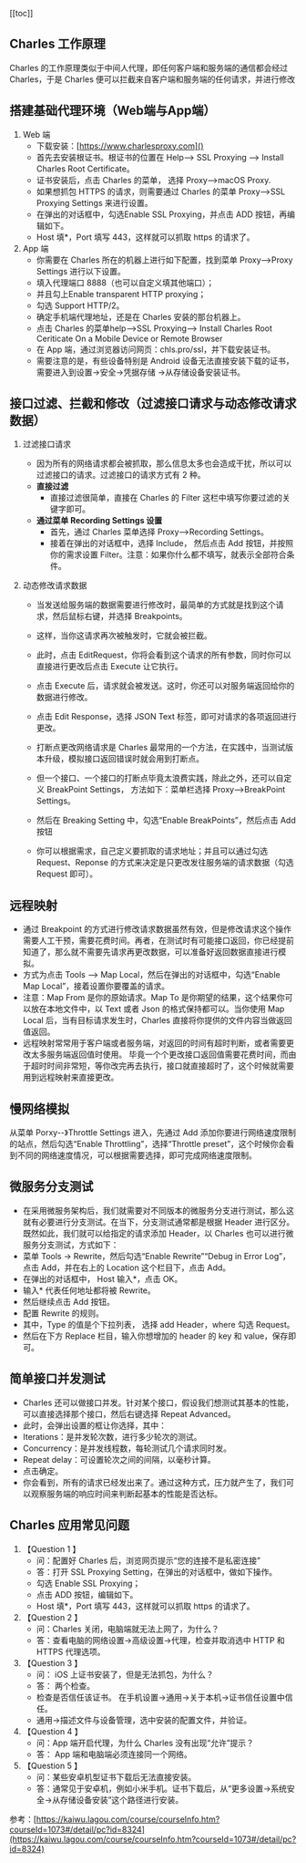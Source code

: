 [[toc]]
## Charles 工作原理
Charles 的工作原理类似于中间人代理，即任何客户端和服务端的通信都会经过 Charles，于是 Charles 便可以拦截来自客户端和服务端的任何请求，并进行修改
## 搭建基础代理环境（Web端与App端）
1. Web 端
	- 下载安装：[https://www.charlesproxy.com]()
	- 首先去安装根证书。根证书的位置在 Help--> SSL Proxying --> Install Charles Root Certificate。
	- 证书安装后，点击 Charles 的菜单， 选择 Proxy-->macOS Proxy.
	- 如果想抓包 HTTPS 的请求，则需要通过 Charles 的菜单 Proxy-->SSL Proxying Settings 来进行设置。
	- 在弹出的对话框中，勾选Enable SSL Proxying，并点击 ADD 按钮，再编辑如下。
	- Host 填*，Port 填写 443，这样就可以抓取 https 的请求了。
1. App 端
	- 你需要在 Charles 所在的机器上进行如下配置，找到菜单 Proxy-->Proxy Settings 进行以下设置。
	- 填入代理端口 8888（也可以自定义填其他端口）；
	- 并且勾上Enable transparent HTTP proxying；
	- 勾选 Support HTTP/2。
	- 确定手机端代理地址，还是在 Charles 安装的那台机器上。
	- 点击 Charles 的菜单help–>SSL Proxying–> Install Charles Root Ceriticate On a Mobile Device or Remote Browser
	- 在 App 端，通过浏览器访问网页：chls.pro/ssl，并下载安装证书。
	- 需要注意的是，有些设备特别是 Android 设备无法直接安装下载的证书，需要进入到设置->安全->凭据存储 ->从存储设备安装证书。
## 接口过滤、拦截和修改（过滤接口请求与动态修改请求数据）
1. 过滤接口请求
	- 因为所有的网络请求都会被抓取，那么信息太多也会造成干扰，所以可以过滤接口的请求。过滤接口的请求方式有 2 种。
	- **直接过滤**
		- 直接过滤很简单，直接在 Charles 的 Filter 这栏中填写你要过滤的关键字即可。
	- **通过菜单 Recording Settings 设置**
		- 首先，通过 Charles 菜单选择 Proxy-->Recording Settings。
		- 接着在弹出的对话框中，选择 Include， 然后点击 Add 按钮，并按照你的需求设置 Filter。注意：如果你什么都不填写，就表示全部符合条件。

1. 动态修改请求数据
	- 当发送给服务端的数据需要进行修改时，最简单的方式就是找到这个请求，然后鼠标右键，并选择 Breakpoints。
	- 这样，当你这请求再次被触发时，它就会被拦截。
	- 此时，点击 EditRequest，你将会看到这个请求的所有参数，同时你可以直接进行更改后点击 Execute 让它执行。
	- 点击 Execute 后，请求就会被发送。这时，你还可以对服务端返回给你的数据进行修改。
	- 点击 Edit Response，选择 JSON Text 标签，即可对请求的各项返回进行更改。

	- 打断点更改网络请求是 Charles 最常用的一个方法，在实践中，当测试版本升级，模拟接口返回错误时就会用到打断点。
	- 但一个接口、一个接口的打断点毕竟太浪费实践，除此之外，还可以自定义 BreakPoint Settings， 方法如下：菜单栏选择 Proxy-->BreakPoint Settings。
	- 然后在 Breaking Setting 中，勾选“Enable BreakPoints”，然后点击 Add 按钮
	- 你可以根据需求，自己定义要抓取的请求地址；并且可以通过勾选 Request、Reponse 的方式来决定是只更改发往服务端的请求数据（勾选 Request 即可）。
## 远程映射
- 通过 Breakpoint 的方式进行修改请求数据虽然有效，但是修改请求这个操作需要人工干预，需要花费时间。再者，在测试时有可能接口返回，你已经提前知道了，那么就不需要先请求再更改数据，可以准备好返回数据直接进行模拟。
- 方式为点击 Tools --> Map Local，然后在弹出的对话框中，勾选“Enable Map Local”，接着设置你要覆盖的请求。
- 注意：Map From 是你的原始请求。Map To 是你期望的结果，这个结果你可以放在本地文件中，以 Text 或者 Json 的格式保持都可以。当你使用 Map Local 后，当有目标请求发生时，Charles 直接将你提供的文件内容当做返回值返回。
- 远程映射常常用于客户端或者服务端，对返回的时间有超时判断，或者需要更改太多服务端返回值时使用。 毕竟一个个更改接口返回值需要花费时间，而由于超时时间非常短，等你改完再去执行，接口就直接超时了，这个时候就需要用到远程映射来直接更改。
## 慢网络模拟
从菜单 Porxy--》Throttle Settings 进入，先通过 Add 添加你要进行网络速度限制的站点，然后勾选“Enable Throttling”，选择“Throttle preset”，这个时候你会看到不同的网络速度情况，可以根据需要选择，即可完成网络速度限制。
## 微服务分支测试
- 在采用微服务架构后，我们就需要对不同版本的微服务分支进行测试，那么这就有必要进行分支测试。在当下，分支测试通常都是根据 Header 进行区分。既然如此，我们就可以给指定的请求添加 Header，以 Charles 也可以进行微服务分支测试，方式如下：
- 菜单 Tools -> Rewrite，然后勾选“Enable Rewrite”“Debug in Error Log”，点击 Add，并在右上的 Location 这个栏目下，点击 Add。
- 在弹出的对话框中， Host 输入*，点击 OK。
- 输入* 代表任何地址都将被 Rewrite。
- 然后继续点击 Add 按钮。
- 配置 Rewrite 的规则。
- 其中，Type 的值是个下拉列表， 选择 add Header，where 勾选 Request。
- 然后在下方 Replace 栏目，输入你想增加的 header 的 key 和 value，保存即可。
## 简单接口并发测试
- Charles 还可以做接口并发。针对某个接口，假设我们想测试其基本的性能，可以直接选择那个接口，然后右键选择 Repeat Advanced。
- 此时，会弹出设置的框让你选择，其中：
- Iterations：是并发轮次数，进行多少轮次的测试。
- Concurrency：是并发线程数，每轮测试几个请求同时发。
- Repeat delay：可设置轮次之间的间隔，以毫秒计算。
- 点击确定。
- 你会看到，所有的请求已经发出来了。通过这种方式，压力就产生了，我们可以观察服务端的响应时间来判断起基本的性能是否达标。
## Charles 应用常见问题
1. 【Question 1 】
	- 问：配置好 Charles 后，浏览网页提示“您的连接不是私密连接”
	- 答：打开 SSL Proxying Setting，在弹出的对话框中，做如下操作。
	- 勾选 Enable SSL Proxying；
	- 点击 ADD 按钮，编辑如下。
	- Host 填*，Port 填写 443，这样就可以抓取 https 的请求了。
1. 【Question 2 】
	- 问：Charles 关闭，电脑端就无法上网了，为什么？
	- 答：查看电脑的网络设置->高级设置->代理，检查并取消选中 HTTP 和 HTTPS 代理选项。
1. 【Question 3 】
	- 问： iOS 上证书安装了，但是无法抓包，为什么？
	- 答： 两个检查。
	- 检查是否信任该证书。 在手机设置->通用->关于本机->证书信任设置中信任。
	- 通用->描述文件与设备管理，选中安装的配置文件，并验证。
1. 【Question 4 】
	- 问：App 端开启代理，为什么 Charles 没有出现“允许”提示？
	- 答： App 端和电脑端必须连接同一个网络。
1. 【Question 5 】
	- 问：某些安卓机型证书下载后无法直接安装。
	- 答：通常见于安卓机，例如小米手机。证书下载后，从“更多设置->系统安全->从存储设备安装”这个路径进行安装。

参考：[https://kaiwu.lagou.com/course/courseInfo.htm?courseId=1073#/detail/pc?id=8324](https://kaiwu.lagou.com/course/courseInfo.htm?courseId=1073#/detail/pc?id=8324)